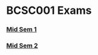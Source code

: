 # BCSC001 Exams



### [Mid Sem 1](https://github.com/dbc2201/gla-bcsc0001-2018/blob/master/exams/mid%20sem%201/README.md)  

### [Mid Sem 2]()  


